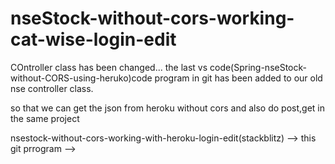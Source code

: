 # nseStock-without-cors-working-cat-wise-login-edit

COntroller class has been changed... the last vs code(Spring-nseStock-without-CORS-using-heruko)code program in git has been added to our old nse controller class.

so that we can get the json from heroku without cors and also do post,get in the same project

nsestock-without-cors-working-with-heroku-login-edit(stackblitz) --> this git prrogram -->
